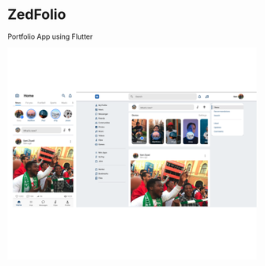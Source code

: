 # ZedFolio

Portfolio App using Flutter

![](https://github.com/sanizayyad/ZedFolio/blob/master/asset/project2.png)
